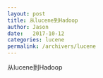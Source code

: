 ```yaml
---
layout: post
title: 从lucene到Hadoop
author: Jason
date:   2017-10-12
categories: lucene
permalink: /archivers/lucene
---
```

<p class="lead">从lucene到Hadoop</p>

